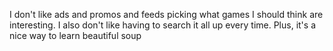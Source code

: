 I don't like ads and promos and feeds picking what games I should think are interesting. I also don't like having to search it all up every time. Plus, it's a nice way to learn beautiful soup
